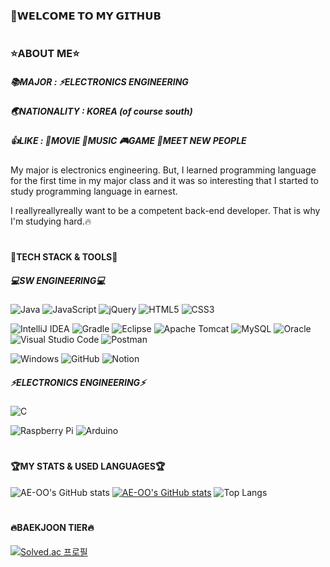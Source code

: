 ### 👋𝗪𝗘𝗟𝗖𝗢𝗠𝗘 𝗧𝗢 𝗠𝗬 𝗚𝗜𝗧𝗛𝗨𝗕
#
### ⭐ABOUT ME⭐
##### 📚MAJOR : ⚡ELECTRONICS ENGINEERING
##### 🌏NATIONALITY : KOREA (of course south)
##### 👍LIKE : 🎥MOVIE  🎤MUSIC  🎮GAME  👫MEET NEW PEOPLE



My major is electronics engineering. But, I learned programming language for the first time in my major class and it was so interesting that I started to study programming language in earnest.


I reallyreallyreally want to be a competent back-end developer. That is why I'm studying hard.🔥

#

####  :muscle:TECH STACK & TOOLS:hammer:
##### 💻SW ENGINEERING💻
![Java](https://img.shields.io/badge/java-%23ED8B00.svg?style=for-the-badge&logo=java&logoColor=white)
![JavaScript](https://img.shields.io/badge/javascript-%23323330.svg?style=for-the-badge&logo=javascript&logoColor=%23F7DF1E)
![jQuery](https://img.shields.io/badge/jquery-%230769AD.svg?style=for-the-badge&logo=jquery&logoColor=white)
![HTML5](https://img.shields.io/badge/html5-%23E34F26.svg?style=for-the-badge&logo=html5&logoColor=white)
![CSS3](https://img.shields.io/badge/css3-%231572B6.svg?style=for-the-badge&logo=css3&logoColor=white)


![IntelliJ IDEA](https://img.shields.io/badge/IntelliJIDEA-000000.svg?style=for-the-badge&logo=intellij-idea&logoColor=white)
![Gradle](https://img.shields.io/badge/Gradle-02303A.svg?style=for-the-badge&logo=Gradle&logoColor=white)
![Eclipse](https://img.shields.io/badge/Eclipse-FE7A16.svg?style=for-the-badge&logo=Eclipse&logoColor=white)
![Apache Tomcat](https://img.shields.io/badge/apache%20tomcat-%23F8DC75.svg?style=for-the-badge&logo=apache-tomcat&logoColor=black)
![MySQL](https://img.shields.io/badge/mysql-%2300f.svg?style=for-the-badge&logo=mysql&logoColor=white)
![Oracle](https://img.shields.io/badge/Oracle-F80000?style=for-the-badge&logo=oracle&logoColor=white)
![Visual Studio Code](https://img.shields.io/badge/Visual%20Studio%20Code-0078d7.svg?style=for-the-badge&logo=visual-studio-code&logoColor=white)
![Postman](https://img.shields.io/badge/Postman-FF6C37?style=for-the-badge&logo=postman&logoColor=white)


![Windows](https://img.shields.io/badge/Windows-0078D6?style=for-the-badge&logo=windows&logoColor=white)
![GitHub](https://img.shields.io/badge/github-%23121011.svg?style=for-the-badge&logo=github&logoColor=white)
![Notion](https://img.shields.io/badge/Notion-%23000000.svg?style=for-the-badge&logo=notion&logoColor=white)

##### ⚡ELECTRONICS ENGINEERING⚡
![C](https://img.shields.io/badge/c-%2300599C.svg?style=for-the-badge&logo=c&logoColor=white)


![Raspberry Pi](https://img.shields.io/badge/-RaspberryPi-C51A4A?style=for-the-badge&logo=Raspberry-Pi)
![Arduino](https://img.shields.io/badge/-Arduino-00979D?style=for-the-badge&logo=Arduino&logoColor=white)

#
#### 🏆MY STATS & USED LANGUAGES🏆
![AE-OO's GitHub stats](https://github-readme-stats.vercel.app/api?username=AE-OO&show_icons=true&theme=great-gatsby)
[![AE-OO's GitHub stats](https://github-readme-stats.vercel.app/api?username=AE-OO)](https://github.com/AE-OO/github-readme-stats)
![Top Langs](https://github-readme-stats.vercel.app/api/top-langs/?username=AE-OO&layout=compact&theme=material-palenight)

#

#### 🔥BAEKJOON TIER🔥
[![Solved.ac 프로필](http://mazassumnida.wtf/api/v2/generate_badge?boj=woon1998)](https://solved.ac/woon1998)
